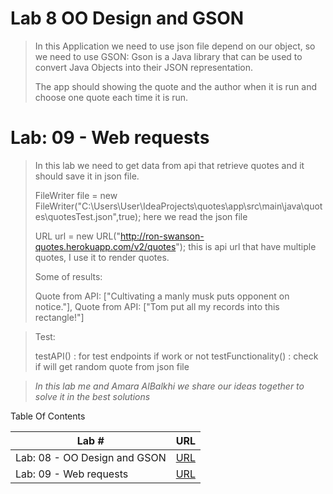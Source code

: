 # Lab 8 OO Design and GSON

> In this Application we need to use json file depend on our object, so we need to use GSON:
>Gson is a Java library that can be used to convert Java Objects into their JSON representation.
> 
> The app should showing the quote and the author when it is run and choose one quote each time it is run.
> 
# Lab: 09 - Web requests

> In this lab we need to get data from api that retrieve quotes
and it should save it in json file.
>
> FileWriter file = new FileWriter("C:\\Users\\User\\IdeaProjects\\quotes\\app\\src\\main\\java\\quotes\\quotesTest.json",true);
> here we read the json file
>
> URL url = new URL("http://ron-swanson-quotes.herokuapp.com/v2/quotes");
> this is api url that have multiple quotes, I use it to render quotes.
>
> Some of results:
>
> Quote from API: ["Cultivating a manly musk puts opponent on notice."],
> Quote from API: ["Tom put all my records into this rectangle!"]


> Test:
>
> testAPI() : for test endpoints if work or not
> testFunctionality() : check if will get random quote from json file
> 

> *In this lab me and Amara AlBalkhi we share our ideas together to solve it in the best solutions*
 
 Table Of Contents

 | Lab #  | URL |
 |---|---|
 |  Lab: 08 - OO Design and GSON  | [URL](https://github.com/alaa281997/quotes/tree/lab_8)  |  
 |   Lab: 09 - Web requests | [URL](https://github.com/alaa281997/quotes/tree/lab9)  |   